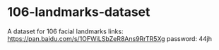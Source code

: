# 106-landmarks-dataset
A dataset for 106 facial landmarks
links: https://pan.baidu.com/s/1OFWiLSbZeR8Ans9RrTR5Xg 
password: 44jh
